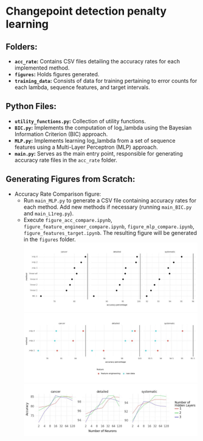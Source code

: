 # Changepoint detection penalty learning

## Folders:
- **`acc_rate`:** Contains CSV files detailing the accuracy rates for each implemented method.
- **`figures`:** Holds figures generated.
- **`training_data`:** Consists of data for training pertaining to error counts for each lambda, sequence features, and target intervals.

## Python Files:
- **`utility_functions.py`:** Collection of utility functions.
- **`BIC.py`:** Implements the computation of log_lambda using the Bayesian Information Criterion (BIC) approach.
- **`MLP.py`:** Implements learning log_lambda from a set of sequence features using a Multi-Layer Perceptron (MLP) approach.
- **`main.py`:** Serves as the main entry point, responsible for generating accuracy rate files in the `acc_rate` folder.

## Generating Figures from Scratch:
- Accuracy Rate Comparison figure:
  - Run `main_MLP.py` to generate a CSV file containing accuracy rates for each method. Add new methods if necessary (running `main_BIC.py` and `main_L1reg.py`).
  - Execute `figure_acc_compare.ipynb`, `figure_feature_engineer_compare.ipynb`, `figure_mlp_compare.ipynb`, `figure_features_target.ipynb`. The resulting figure will be generated in the `figures` folder.
    ![Plot](figures/all/acc_compare.jpg)
    ![Plot](figures/all/feature_engineer_compare.jpg)
    ![Plot](figures/all/mlp.jpg)
